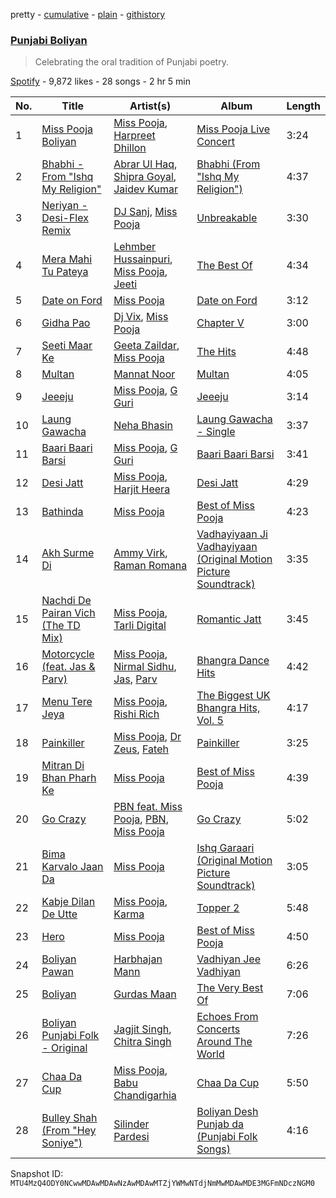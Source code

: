 pretty - [cumulative](/playlists/cumulative/37i9dQZF1DWYvgG8eEwPaP.md) - [plain](/playlists/plain/37i9dQZF1DWYvgG8eEwPaP) - [githistory](https://github.githistory.xyz/mackorone/spotify-playlist-archive/blob/main/playlists/plain/37i9dQZF1DWYvgG8eEwPaP)

### [Punjabi Boliyan](https://open.spotify.com/playlist/37i9dQZF1DWYvgG8eEwPaP)

> Celebrating the oral tradition of Punjabi poetry.

[Spotify](https://open.spotify.com/user/spotify) - 9,872 likes - 28 songs - 2 hr 5 min

| No. | Title | Artist(s) | Album | Length |
|---|---|---|---|---|
| 1 | [Miss Pooja Boliyan](https://open.spotify.com/track/63WDd7WkGGL9U6J8Twv8sp) | [Miss Pooja](https://open.spotify.com/artist/0DyXyd0D6fMUsuD6yONANx), [Harpreet Dhillon](https://open.spotify.com/artist/0klsZtxmRjSb2bUYbwkX8V) | [Miss Pooja Live Concert](https://open.spotify.com/album/4GY1LddIWZ7m4Ku06PcN5W) | 3:24 |
| 2 | [Bhabhi \- From "Ishq My Religion"](https://open.spotify.com/track/1scZ5UKdbOv8XBtVH7c43V) | [Abrar Ul Haq](https://open.spotify.com/artist/5Z1MqXZgG3ooTyK3oqQVpw), [Shipra Goyal](https://open.spotify.com/artist/7gOZcXPfLtLbFgUyHGV7cZ), [Jaidev Kumar](https://open.spotify.com/artist/3jFf4UnboFrqsHZA8qBkH8) | [Bhabhi \(From "Ishq My Religion"\)](https://open.spotify.com/album/3PSh4IapNx8UAzagdJ8UYT) | 4:37 |
| 3 | [Neriyan \- Desi\-Flex Remix](https://open.spotify.com/track/2qeOC4INMJQTGTxBxOH8Li) | [DJ Sanj](https://open.spotify.com/artist/1kfqHPfj8yygKGMD3NrDE5), [Miss Pooja](https://open.spotify.com/artist/0DyXyd0D6fMUsuD6yONANx) | [Unbreakable](https://open.spotify.com/album/0iMtL5czlwziTmdnEe7v2A) | 3:30 |
| 4 | [Mera Mahi Tu Pateya](https://open.spotify.com/track/7LfMSGFnFIsEXl0qrCOns9) | [Lehmber Hussainpuri](https://open.spotify.com/artist/7w4cOzDZ5rfomlKHfunmbV), [Miss Pooja](https://open.spotify.com/artist/0DyXyd0D6fMUsuD6yONANx), [Jeeti](https://open.spotify.com/artist/0yqLAqvEr9ZXO4faQUObL9) | [The Best Of](https://open.spotify.com/album/4qQpcuOPa0gf9u5FMfmCSe) | 4:34 |
| 5 | [Date on Ford](https://open.spotify.com/track/3vpVc8rECvMxRZfeeYH41k) | [Miss Pooja](https://open.spotify.com/artist/0DyXyd0D6fMUsuD6yONANx) | [Date on Ford](https://open.spotify.com/album/10HZwOxWii41Fz0eNgetaW) | 3:12 |
| 6 | [Gidha Pao](https://open.spotify.com/track/1BkrWeaFsiMEoe00xoMPHc) | [Dj Vix](https://open.spotify.com/artist/5C2hod2OHi2TpmWG4XNQjS), [Miss Pooja](https://open.spotify.com/artist/0DyXyd0D6fMUsuD6yONANx) | [Chapter V](https://open.spotify.com/album/29rY1iTeNob4RkzjILu5gA) | 3:00 |
| 7 | [Seeti Maar Ke](https://open.spotify.com/track/7Lxu1B5i37iGvdHzyKdAGy) | [Geeta Zaildar](https://open.spotify.com/artist/78rdC4FvVaOJmEgfjlUi4a), [Miss Pooja](https://open.spotify.com/artist/0DyXyd0D6fMUsuD6yONANx) | [The Hits](https://open.spotify.com/album/0yas287pCP4F1yxKEpPV1f) | 4:48 |
| 8 | [Multan](https://open.spotify.com/track/2Qr6caRtWpQitY0t7qjsxi) | [Mannat Noor](https://open.spotify.com/artist/0TxBLummgAxRkxn21HrLDp) | [Multan](https://open.spotify.com/album/0QQwhLBFDqjzMiWYcQaiNi) | 4:05 |
| 9 | [Jeeeju](https://open.spotify.com/track/2X0CK20cwcI3S8ClixLVH4) | [Miss Pooja](https://open.spotify.com/artist/0DyXyd0D6fMUsuD6yONANx), [G Guri](https://open.spotify.com/artist/1wyLADmnHMGhDbTEOcGrwA) | [Jeeeju](https://open.spotify.com/album/2BBsCBoZkjzoqzlfyYOf0g) | 3:14 |
| 10 | [Laung Gawacha](https://open.spotify.com/track/7mgGEXpbBMCOHgIUqdfARm) | [Neha Bhasin](https://open.spotify.com/artist/4E5oyNFcB3uXLkLdjYmP9Z) | [Laung Gawacha \- Single](https://open.spotify.com/album/1mO4qPhqz1SPVTgvHve7ak) | 3:37 |
| 11 | [Baari Baari Barsi](https://open.spotify.com/track/60Ne3aGDgfPayz36USh52x) | [Miss Pooja](https://open.spotify.com/artist/0DyXyd0D6fMUsuD6yONANx), [G Guri](https://open.spotify.com/artist/1wyLADmnHMGhDbTEOcGrwA) | [Baari Baari Barsi](https://open.spotify.com/album/6n1Ut1hOzm9i2TFfEziYGQ) | 3:41 |
| 12 | [Desi Jatt](https://open.spotify.com/track/02utvJ5kGIQJbOJdK3WxDF) | [Miss Pooja](https://open.spotify.com/artist/0DyXyd0D6fMUsuD6yONANx), [Harjit Heera](https://open.spotify.com/artist/1QpZEY5zY0BplCb4m150fX) | [Desi Jatt](https://open.spotify.com/album/2T5qWHzjDyn8Ha3qUvLVbj) | 4:29 |
| 13 | [Bathinda](https://open.spotify.com/track/3PXMOjduIIgqtEKCa9JEML) | [Miss Pooja](https://open.spotify.com/artist/0DyXyd0D6fMUsuD6yONANx) | [Best of Miss Pooja](https://open.spotify.com/album/7KOSz005q6xlD4bfCKcSw0) | 4:23 |
| 14 | [Akh Surme Di](https://open.spotify.com/track/0CQfzve7uGmOSWjAsQSZSe) | [Ammy Virk](https://open.spotify.com/artist/2RlWC7XKizSOsZ8F3uGi59), [Raman Romana](https://open.spotify.com/artist/7mJ4nj92W37kxFUmTZXpbv) | [Vadhayiyaan Ji Vadhayiyaan \(Original Motion Picture Soundtrack\)](https://open.spotify.com/album/200xbCAhb4tXcR8UWOkz8p) | 3:35 |
| 15 | [Nachdi De Pairan Vich \(The TD Mix\)](https://open.spotify.com/track/37Jyck288MWxC42kimJTf7) | [Miss Pooja](https://open.spotify.com/artist/0DyXyd0D6fMUsuD6yONANx), [Tarli Digital](https://open.spotify.com/artist/3HnnQuxIRLSc69XMDesEbr) | [Romantic Jatt](https://open.spotify.com/album/0AWuL0QXKaLRjh0WwndvgL) | 3:45 |
| 16 | [Motorcycle \(feat\. Jas & Parv\)](https://open.spotify.com/track/3FCM9ml9B68NohWFkHTBBC) | [Miss Pooja](https://open.spotify.com/artist/0DyXyd0D6fMUsuD6yONANx), [Nirmal Sidhu](https://open.spotify.com/artist/5WhL0sP8YGFIVZmbSVZsMD), [Jas](https://open.spotify.com/artist/5KuD9S59fTMTIaDRDIFme2), [Parv](https://open.spotify.com/artist/71j4xwlyEnBQ92JgCXJe2i) | [Bhangra Dance Hits](https://open.spotify.com/album/1ZQKNF5ON8Ihz1YWgXF7QK) | 4:42 |
| 17 | [Menu Tere Jeya](https://open.spotify.com/track/7oojiUzsQZz52EC36joBzT) | [Miss Pooja](https://open.spotify.com/artist/0DyXyd0D6fMUsuD6yONANx), [Rishi Rich](https://open.spotify.com/artist/2DpITTpb4v5SQtB3iA4A44) | [The Biggest UK Bhangra Hits, Vol\. 5](https://open.spotify.com/album/3cQ7UsnZzJI9NY2FLi8Dr8) | 4:17 |
| 18 | [Painkiller](https://open.spotify.com/track/133oRYe55wNjNVFsB6fpcM) | [Miss Pooja](https://open.spotify.com/artist/0DyXyd0D6fMUsuD6yONANx), [Dr Zeus](https://open.spotify.com/artist/1zrFFDzoE9XXyjEqqgDpMm), [Fateh](https://open.spotify.com/artist/1t44XSPiW7z8PebleCo7uP) | [Painkiller](https://open.spotify.com/album/7j6alVyEZyVi34VsBEXQU9) | 3:25 |
| 19 | [Mitran Di Bhan Pharh Ke](https://open.spotify.com/track/6ZTlIOLbOEX8Pp1A4DQyXA) | [Miss Pooja](https://open.spotify.com/artist/0DyXyd0D6fMUsuD6yONANx) | [Best of Miss Pooja](https://open.spotify.com/album/7KOSz005q6xlD4bfCKcSw0) | 4:39 |
| 20 | [Go Crazy](https://open.spotify.com/track/2UWwYNUvpSUt9TswL2PnoP) | [PBN feat\. Miss Pooja](https://open.spotify.com/artist/6S8WjXM62zxBkAmNDNf8c2), [PBN](https://open.spotify.com/artist/0VzfZ6oTUwavynHoN4Uuxf), [Miss Pooja](https://open.spotify.com/artist/0DyXyd0D6fMUsuD6yONANx) | [Go Crazy](https://open.spotify.com/album/5f2JoCISsqCwYbU5jA3JNR) | 5:02 |
| 21 | [Bima Karvalo Jaan Da](https://open.spotify.com/track/1yZYTLyxkFIO36sOciszWZ) | [Miss Pooja](https://open.spotify.com/artist/0DyXyd0D6fMUsuD6yONANx) | [Ishq Garaari \(Original Motion Picture Soundtrack\)](https://open.spotify.com/album/0E3MzPed0qjRl1nDsSfLfH) | 3:05 |
| 22 | [Kabje Dilan De Utte](https://open.spotify.com/track/0oCs10Oiv3cYIWJroRX8b5) | [Miss Pooja](https://open.spotify.com/artist/0DyXyd0D6fMUsuD6yONANx), [Karma](https://open.spotify.com/artist/4Ob3TujwOSI66XNXNnRFgo) | [Topper 2](https://open.spotify.com/album/5WdMXD6hfOtFXkqv2gdnW3) | 5:48 |
| 23 | [Hero](https://open.spotify.com/track/4rSS0Kijdp54ZKIu3mnVhx) | [Miss Pooja](https://open.spotify.com/artist/0DyXyd0D6fMUsuD6yONANx) | [Best of Miss Pooja](https://open.spotify.com/album/7KOSz005q6xlD4bfCKcSw0) | 4:50 |
| 24 | [Boliyan Pawan](https://open.spotify.com/track/4kubMMoSAEH8bV6UW0cb6W) | [Harbhajan Mann](https://open.spotify.com/artist/6NhiWVGtq25QmacOUbTXKf) | [Vadhiyan Jee Vadhiyan](https://open.spotify.com/album/2EWn5S5AWvWycIdT5i58FM) | 6:26 |
| 25 | [Boliyan](https://open.spotify.com/track/5FEeDDrfetiUrWDTT6pI1K) | [Gurdas Maan](https://open.spotify.com/artist/3ttzOzBpRWRBzhn6thqhdT) | [The Very Best Of](https://open.spotify.com/album/3OyG3px0xOAfvJ5pG2XlZm) | 7:06 |
| 26 | [Boliyan Punjabi Folk \- Original](https://open.spotify.com/track/3EMia99ufXkqIuf50FcdO9) | [Jagjit Singh](https://open.spotify.com/artist/2ijWbN5KykTYiBoVmhzCTU), [Chitra Singh](https://open.spotify.com/artist/6pDga1iElP4dCa4S5bYvoo) | [Echoes From Concerts Around The World](https://open.spotify.com/album/0Ke9Tb9HdVi5F7t4rq0K8Q) | 7:26 |
| 27 | [Chaa Da Cup](https://open.spotify.com/track/2MselOrG2fXw4Xn892BjEd) | [Miss Pooja](https://open.spotify.com/artist/0DyXyd0D6fMUsuD6yONANx), [Babu Chandigarhia](https://open.spotify.com/artist/2chDSHehyzR81P7jIxq2nB) | [Chaa Da Cup](https://open.spotify.com/album/7JHWNvdpjjjLVYFu0GyOWp) | 5:50 |
| 28 | [Bulley Shah \(From "Hey Soniye"\)](https://open.spotify.com/track/7coAqNcFx6Z733SiOe7TvW) | [Silinder Pardesi](https://open.spotify.com/artist/7DAQ0MYm1LQ00GbF7OrtZO) | [Boliyan Desh Punjab da \(Punjabi Folk Songs\)](https://open.spotify.com/album/0Z3yTM1ByXqXkYvP4uqUCx) | 4:16 |

Snapshot ID: `MTU4MzQ4ODY0NCwwMDAwMDAwNzAwMDAwMTZjYWMwNTdjNmMwMDAwMDE3MGFmNDczNGM0`